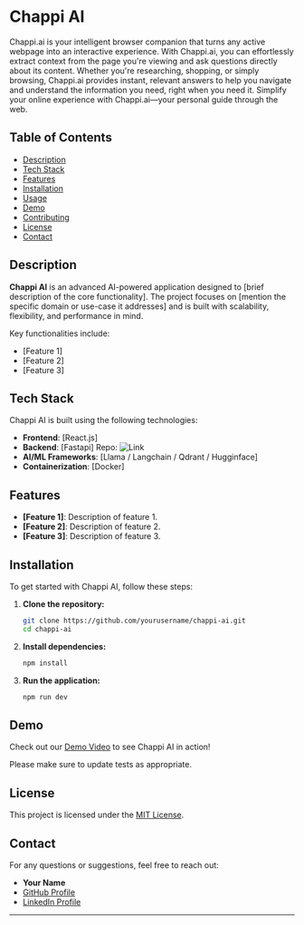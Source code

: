

# Chappi AI

Chappi.ai is your intelligent browser companion that turns any active webpage into an interactive experience. With Chappi.ai, you can effortlessly extract context from the page you're viewing and ask questions directly about its content. Whether you're researching, shopping, or simply browsing, Chappi.ai provides instant, relevant answers to help you navigate and understand the information you need, right when you need it. Simplify your online experience with Chappi.ai—your personal guide through the web.

## Table of Contents

- [Description](#description)
- [Tech Stack](#tech-stack)
- [Features](#features)
- [Installation](#installation)
- [Usage](#usage)
- [Demo](#demo)
- [Contributing](#contributing)
- [License](#license)
- [Contact](#contact)

## Description

**Chappi AI** is an advanced AI-powered application designed to [brief description of the core functionality]. The project focuses on [mention the specific domain or use-case it addresses] and is built with scalability, flexibility, and performance in mind.

Key functionalities include:
- [Feature 1]
- [Feature 2]
- [Feature 3]

## Tech Stack

Chappi AI is built using the following technologies:

- **Frontend**: [React.js]
- **Backend**: [Fastapi] Repo: ![Link](https://github.com/ydvabhee/chappi_backend)
- **AI/ML Frameworks**: [Llama / Langchain / Qdrant / Hugginface]
- **Containerization**: [Docker]

## Features

- **[Feature 1]**: Description of feature 1.
- **[Feature 2]**: Description of feature 2.
- **[Feature 3]**: Description of feature 3.

## Installation

To get started with Chappi AI, follow these steps:

1. **Clone the repository:**
    ```bash
    git clone https://github.com/yourusername/chappi-ai.git
    cd chappi-ai
    ```

2. **Install dependencies:**
    ```bash
    npm install
    ```


4. **Run the application:**
    ```bash
    npm run dev
    ```

## Demo

Check out our [Demo Video](https://jam.dev/c/0cd2670f-0ae9-4f9c-950b-29a1adf97937) to see Chappi AI in action!


Please make sure to update tests as appropriate.

## License

This project is licensed under the [MIT License](LICENSE).

## Contact

For any questions or suggestions, feel free to reach out:

- **Your Name** 
- [GitHub Profile](https://github.com/ydvabhee/)
- [LinkedIn Profile](https://www.linkedin.com/in/ydvabhee)

---
